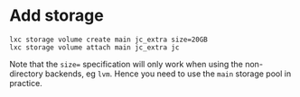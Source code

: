 # Add storage

    lxc storage volume create main jc_extra size=20GB
    lxc storage volume attach main jc_extra jc

Note that the `size=` specification will only work when using the non-directory
backends, eg `lvm`.  Hence you need to use the `main` storage pool in practice.
    
